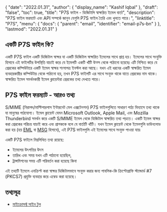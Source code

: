 {
  "date": "2022.01.31",
  "author": {
    "display_name": "Kashif Iqbal"
  },
  "draft": "false",
  "toc": true,
  "title": "P7S ফাইল - ডিজিটালি স্বাক্ষরিত ইমেল বার্তা",
  "description": "P7S ফাইল ফরম্যাট এবং API সম্পর্কে জানুন যেগুলি P7S ফাইল তৈরি এবং খুলতে পারে।",
  "linktitle": "P7S",
  "menu": {
    "docs": {
      "parent": "email",
      "identifier": "email-p7s-bn"
    }
  },
  "lastmod": "2022.01.31"
}

## একটি P7S ফাইল কি?

একটি P7S ফাইল একটি ডিজিটাল স্বাক্ষর যা একটি ডিজিটাল স্বাক্ষরিত ইমেলের সাথে প্রাপ্ত হয়। ইমেলের সাথে সংযুক্তি হিসাবে এই ফাইলটির উপস্থিতি যাচাই করে যে ইমেলটি একটি খাঁটি উত্স থেকে পাঠানো হয়েছে৷ এটি নিশ্চিত করে যে প্রেরকের কম্পিউটারে একটি ইমেল স্বাক্ষর শংসাপত্র ইনস্টল করা আছে। যখন এই ধরনের একটি স্বাক্ষরিত ইমেল ব্যবহারকারীর কম্পিউটার থেকে পাঠানো হয়, তখন P7S ফাইলটি এর সাথে সংযুক্ত থাকে যাতে প্রেরকের নাম থাকে। স্বাক্ষরিত ইমেল সমর্থনকারী ইমেল ক্লায়েন্টরা প্রেরকের তথ্য দেখতে পারে।

## P7S ফাইল ফরম্যাট - আরও তথ্য

S/MIME (নিরাপদ/মাল্টিপারপাস ইন্টারনেট মেল এক্সটেনশন) P7S ফাইলগুলিতে সাধারণ পাঠ্য বিন্যাসে তথ্য থাকে যা মানুষের পাঠযোগ্য। ইমেল ক্লায়েন্ট যেমন Microsoft Outlook, Apple Mail, এবং Mozilla Thunderbird সমর্থন করে একটি S/MIME ইমেল থেকে ডিজিটাল স্বাক্ষরিত তথ্য পড়তে। একটি ইমেল স্বাক্ষর করা প্রেরকের পরিচয় যাচাই করে এবং প্রাপককে বলে যে বার্তাটি খাঁটি। যখন ইমেল ক্লায়েন্ট থেকে ইমেলগুলি ডাউনলোড করা হয় (হয় [EML](/email/eml/) বা [MSG](/email/msg/) হিসাবে), এই P7S ফাইলগুলি এই ইমেলের সাথে সংযুক্ত পাওয়া যায়৷

একটি P7S ফাইলে নিম্নলিখিত তথ্য রয়েছে:

 * ইমেলের উৎপত্তির উৎস
 * তারিখ এবং সময় যখন এটি পাঠানো হয়েছিল,
 * ট্রান্সমিশনের সময় এটি পরিবর্তন করা হয়েছে কিনা

এই তথ্যটি ইমেলে এনক্রিপ্ট করা স্বাক্ষর ডিজিটালভাবে সংযুক্ত করার জন্য পাবলিক-কি ক্রিপ্টোগ্রাফি স্ট্যান্ডার্ড #7 (PKCS7) প্রযুক্তি ব্যবহার করে এম্বেড করা হয়েছে।

## তথ্যসূত্র ##

* [মাইক্রোসফ্ট সাইন টুল](https://learn.microsoft.com/en-us/windows-hardware/drivers/devtest/signtool)


